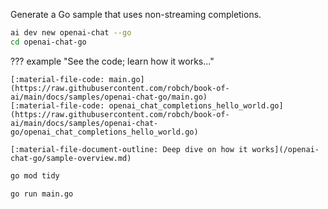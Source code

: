 Generate a Go sample that uses non-streaming completions.

``` bash
ai dev new openai-chat --go
cd openai-chat-go
```

??? example "See the code; learn how it works..."

    [:material-file-code: main.go](https://raw.githubusercontent.com/robch/book-of-ai/main/docs/samples/openai-chat-go/main.go)  
    [:material-file-code: openai_chat_completions_hello_world.go](https://raw.githubusercontent.com/robch/book-of-ai/main/docs/samples/openai-chat-go/openai_chat_completions_hello_world.go)  

    [:material-file-document-outline: Deep dive on how it works](/openai-chat-go/sample-overview.md)  

``` bash title="Install dependencies"
go mod tidy
```

``` bash title="Run the sample"
go run main.go
```
